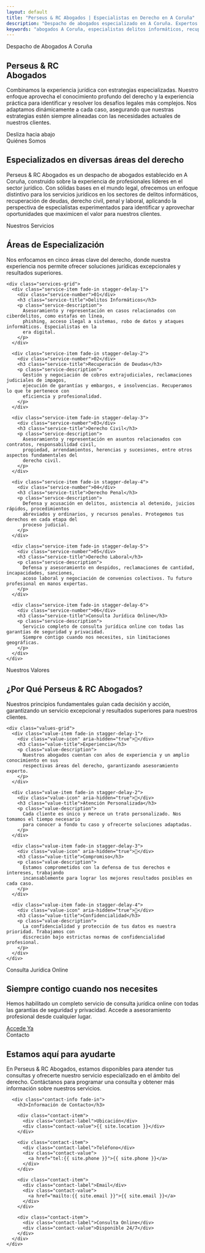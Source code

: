```yaml
---
layout: default
title: "Perseus & RC Abogados | Especialistas en Derecho en A Coruña"
description: "Despacho de abogados especializado en A Coruña. Expertos en delitos informáticos, recuperación de deudas, derecho civil, penal y laboral. Consulta jurídica online disponible."
keywords: "abogados A Coruña, especialistas delitos informáticos, recuperación deudas, derecho civil penal laboral, consulta jurídica online"
---
```


<!-- Hero Section -->
<section class="hero" id="hero">
  <div class="hero-content">
    <div class="hero-subtitle">Despacho de Abogados A Coruña</div>
    <h1>Perseus & RC<br>Abogados</h1>
    <p class="hero-description">
      Combinamos la experiencia jurídica con estrategias especializadas. Nuestro enfoque aprovecha el conocimiento 
      profundo del derecho y la experiencia práctica para identificar y resolver los desafíos legales más complejos. 
      Nos adaptamos dinámicamente a cada caso, asegurando que nuestras estrategias estén siempre alineadas con las 
      necesidades actuales de nuestros clientes.
    </p>
  </div>
  
  <div class="scroll-indicator">
    <div class="scroll-text">Desliza hacia abajo</div>
    <div class="scroll-arrow" aria-hidden="true"></div>
  </div>
</section>

<!-- About Section -->
<section class="about" id="about" aria-labelledby="about-title">
  <div class="container">
    <div class="about-grid">
      <div class="fade-in">
        <div class="about-intro">Quiénes Somos</div>
        <h2 id="about-title">Especializados en diversas áreas del derecho</h2>
      </div>
      <div class="fade-in">
        <p class="about-text">
          Perseus & RC Abogados es un despacho de abogados establecido en A Coruña, construido sobre 
          la experiencia de profesionales líderes en el sector jurídico. Con sólidas bases en el mundo 
          legal, ofrecemos un enfoque distintivo para los servicios jurídicos en los sectores de delitos 
          informáticos, recuperación de deudas, derecho civil, penal y laboral, aplicando la perspectiva 
          de especialistas experimentados para identificar y aprovechar oportunidades que maximicen el 
          valor para nuestros clientes.
        </p>
      </div>
    </div>
  </div>
</section>

<!-- Services Section -->
<section class="services" id="services" aria-labelledby="services-title">
  <div class="container">
    <div class="services-header fade-in">
      <div class="services-intro">Nuestros Servicios</div>
      <h2 id="services-title">Áreas de Especialización</h2>
      <p class="services-subtitle">
        Nos enfocamos en cinco áreas clave del derecho, donde nuestra experiencia nos permite 
        ofrecer soluciones jurídicas excepcionales y resultados superiores.
      </p>
    </div>

    <div class="services-grid">
      <div class="service-item fade-in stagger-delay-1">
        <div class="service-number">01</div>
        <h3 class="service-title">Delitos Informáticos</h3>
        <p class="service-description">
          Asesoramiento y representación en casos relacionados con ciberdelitos, como estafas en línea, 
          phishing, acceso ilegal a sistemas, robo de datos y ataques informáticos. Especialistas en la 
          era digital.
        </p>
      </div>

      <div class="service-item fade-in stagger-delay-2">
        <div class="service-number">02</div>
        <h3 class="service-title">Recuperación de Deudas</h3>
        <p class="service-description">
          Gestión y negociación de cobros extrajudiciales, reclamaciones judiciales de impagos, 
          ejecución de garantías y embargos, e insolvencias. Recuperamos lo que te pertenece con 
          eficiencia y profesionalidad.
        </p>
      </div>

      <div class="service-item fade-in stagger-delay-3">
        <div class="service-number">03</div>
        <h3 class="service-title">Derecho Civil</h3>
        <p class="service-description">
          Asesoramiento y representación en asuntos relacionados con contratos, responsabilidad civil, 
          propiedad, arrendamientos, herencias y sucesiones, entre otros aspectos fundamentales del 
          derecho civil.
        </p>
      </div>

      <div class="service-item fade-in stagger-delay-4">
        <div class="service-number">04</div>
        <h3 class="service-title">Derecho Penal</h3>
        <p class="service-description">
          Defensa y acusación en delitos, asistencia al detenido, juicios rápidos, procedimientos 
          abreviados y ordinarios, y recursos penales. Protegemos tus derechos en cada etapa del 
          proceso judicial.
        </p>
      </div>

      <div class="service-item fade-in stagger-delay-5">
        <div class="service-number">05</div>
        <h3 class="service-title">Derecho Laboral</h3>
        <p class="service-description">
          Defensa y asesoramiento en despidos, reclamaciones de cantidad, incapacidades, sanciones, 
          acoso laboral y negociación de convenios colectivos. Tu futuro profesional en manos expertas.
        </p>
      </div>

      <div class="service-item fade-in stagger-delay-6">
        <div class="service-number">06</div>
        <h3 class="service-title">Consulta Jurídica Online</h3>
        <p class="service-description">
          Servicio completo de consulta jurídica online con todas las garantías de seguridad y privacidad. 
          Siempre contigo cuando nos necesites, sin limitaciones geográficas.
        </p>
      </div>
    </div>
  </div>
</section>

<!-- Why Choose Section -->
<section class="why-choose" id="values" aria-labelledby="values-title">
  <div class="container">
    <div class="services-header fade-in">
      <div class="services-intro">Nuestros Valores</div>
      <h2 id="values-title">¿Por Qué Perseus & RC Abogados?</h2>
      <p class="services-subtitle">
        Nuestros principios fundamentales guían cada decisión y acción, garantizando un servicio 
        excepcional y resultados superiores para nuestros clientes.
      </p>
    </div>

    <div class="values-grid">
      <div class="value-item fade-in stagger-delay-1">
        <div class="value-icon" aria-hidden="true">🎯</div>
        <h3 class="value-title">Experiencia</h3>
        <p class="value-description">
          Nuestros abogados cuentan con años de experiencia y un amplio conocimiento en sus 
          respectivas áreas del derecho, garantizando asesoramiento experto.
        </p>
      </div>

      <div class="value-item fade-in stagger-delay-2">
        <div class="value-icon" aria-hidden="true">👥</div>
        <h3 class="value-title">Atención Personalizada</h3>
        <p class="value-description">
          Cada cliente es único y merece un trato personalizado. Nos tomamos el tiempo necesario 
          para conocer a fondo tu caso y ofrecerte soluciones adaptadas.
        </p>
      </div>

      <div class="value-item fade-in stagger-delay-3">
        <div class="value-icon" aria-hidden="true">💪</div>
        <h3 class="value-title">Compromiso</h3>
        <p class="value-description">
          Estamos comprometidos con la defensa de tus derechos e intereses, trabajando 
          incansablemente para lograr los mejores resultados posibles en cada caso.
        </p>
      </div>

      <div class="value-item fade-in stagger-delay-4">
        <div class="value-icon" aria-hidden="true">🔐</div>
        <h3 class="value-title">Confidencialidad</h3>
        <p class="value-description">
          La confidencialidad y protección de tus datos es nuestra prioridad. Trabajamos con 
          discreción bajo estrictas normas de confidencialidad profesional.
        </p>
      </div>
    </div>
  </div>
</section>

<!-- CTA Section -->
<section class="cta-section" aria-labelledby="cta-title">
  <div class="container">
    <div class="cta-content fade-in">
      <div class="cta-intro">Consulta Jurídica Online</div>
      <h2 id="cta-title">Siempre contigo cuando nos necesites</h2>
      <p class="cta-description">
        Hemos habilitado un completo servicio de consulta jurídica online con todas las garantías 
        de seguridad y privacidad. Accede a asesoramiento profesional desde cualquier lugar.
      </p>
      <a href="#contact" class="cta-button" role="button">Accede Ya</a>
    </div>
  </div>
</section>

<!-- Contact Section -->
<section class="contact" id="contact" aria-labelledby="contact-title">
  <div class="container">
    <div class="contact-grid">
      <div class="fade-in">
        <div class="services-intro">Contacto</div>
        <h2 id="contact-title">Estamos aquí para ayudarte</h2>
        <p class="about-text">
          En Perseus & RC Abogados, estamos disponibles para atender tus consultas y ofrecerte 
          nuestro servicio especializado en el ámbito del derecho. Contáctanos para programar 
          una consulta y obtener más información sobre nuestros servicios.
        </p>
      </div>

      <div class="contact-info fade-in">
        <h3>Información de Contacto</h3>
        
        <div class="contact-item">
          <div class="contact-label">Ubicación</div>
          <div class="contact-value">{{ site.location }}</div>
        </div>

        <div class="contact-item">
          <div class="contact-label">Teléfono</div>
          <div class="contact-value">
            <a href="tel:{{ site.phone }}">{{ site.phone }}</a>
          </div>
        </div>

        <div class="contact-item">
          <div class="contact-label">Email</div>
          <div class="contact-value">
            <a href="mailto:{{ site.email }}">{{ site.email }}</a>
          </div>
        </div>

        <div class="contact-item">
          <div class="contact-label">Consulta Online</div>
          <div class="contact-value">Disponible 24/7</div>
        </div>
      </div>
    </div>
  </div>
</section>

